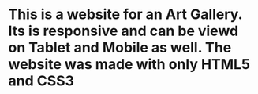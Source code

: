 # This is a website for an Art Gallery. Its is responsive and can be viewd on Tablet and Mobile as well. The website was made with only HTML5 and CSS3
